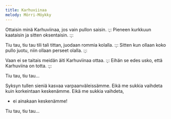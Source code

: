 ```yaml
---
title: Karhuviinaa
melody: Mörri-Möykky
---
```

Ottaisin minä Karhuviinaa,
jos vain pullon saisin.
:;: Pieneen kurkkuun kaataisin
ja sitten oksentaisin. :;:

Tiu tau, tiu tau tili tali tittan,
juodaan rommia kolalla.
:;: Sitten kun ollaan koko pullo juotu,
niin ollaan perseet olalla. :;:

Vaan ei se taitais meidän äiti
Karhuviinaa ottaa.
:;: Eihän se edes usko, että
Karhuviina on totta. :;:

Tiu tau, tiu tau...

Syksyn tullen sieniä kasvaa
varpaanväleissämme.
Eikä me sukkia vaihdeta kuin
korkeintaan keskenämme.
Eikä me sukkia vaihdeta,
- ei ainakaan keskenämme!

Tiu tau, tiu tau...
